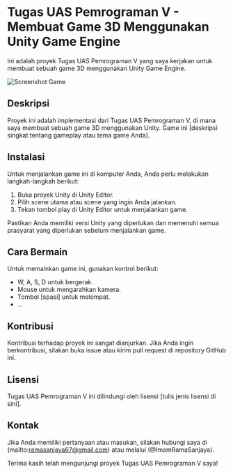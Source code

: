 # Tugas UAS Pemrograman V - Membuat Game 3D Menggunakan Unity Game Engine

Ini adalah proyek Tugas UAS Pemrograman V yang saya kerjakan untuk membuat sebuah game 3D menggunakan Unity Game Engine.

![Screenshot Game](screenshot.png)

## Deskripsi

Proyek ini adalah implementasi dari Tugas UAS Pemrograman V, di mana saya membuat sebuah game 3D menggunakan Unity. Game ini [deskripsi singkat tentang gameplay atau tema game Anda].


## Instalasi

Untuk menjalankan game ini di komputer Anda, Anda perlu melakukan langkah-langkah berikut:

1. Buka proyek Unity di Unity Editor.
2. Pilih scene utama atau scene yang ingin Anda jalankan.
3. Tekan tombol play di Unity Editor untuk menjalankan game.

Pastikan Anda memiliki versi Unity yang diperlukan dan memenuhi semua prasyarat yang diperlukan sebelum menjalankan game.

## Cara Bermain

Untuk memainkan game ini, gunakan kontrol berikut:

- W, A, S, D untuk bergerak.
- Mouse untuk mengarahkan kamera.
- Tombol [spasi] untuk melompat.
- ...

## Kontribusi

Kontribusi terhadap proyek ini sangat dianjurkan. Jika Anda ingin berkontribusi, silakan buka issue atau kirim pull request di repository GitHub ini.

## Lisensi

Tugas UAS Pemrograman V ini dilindungi oleh lisensi [tulis jenis lisensi di sini].

## Kontak

Jika Anda memiliki pertanyaan atau masukan, silakan hubungi saya di (mailto:ramasanjaya67@gmail.com) atau melalui (@ImamRamaSanjaya).

Terima kasih telah mengunjungi proyek Tugas UAS Pemrograman V saya!
